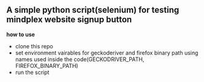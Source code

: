 **A simple python script(selenium) for testing mindplex website signup button**
---
**how to use**
- clone this repo
- set environment vairables for geckoderiver and firefox binary path using names used inside the code(GECKODRIVER_PATH, FIREFOX_BINARY_PATH)
- run the script
